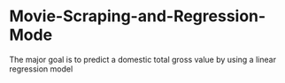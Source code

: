 # Movie-Scraping-and-Regression-Mode
The major goal is to predict a domestic total gross value by using a linear regression model

